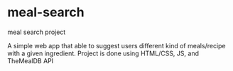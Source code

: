 # meal-search
meal search project

A simple web app that able to suggest users different kind of meals/recipe with a given ingredient.
Project is done using HTML/CSS, JS, and TheMealDB API
